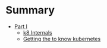 # Summary

* [Part I](part1/README.md)
    * [k8 Internals](part1/writing.md)
    * [Getting the to know kubernetes](part1/gitbook.md)
